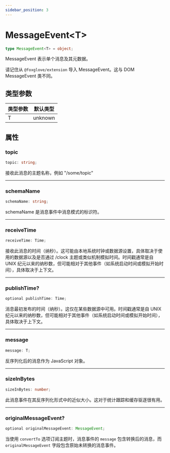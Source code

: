 ```yaml
---
sidebar_position: 3
---
```


# MessageEvent\<T\>

```typescript
type MessageEvent<T> = object;
```

MessageEvent 表示单个消息及其元数据。

请记住从 `@foxglove/extension` 导入 MessageEvent。这与 DOM MessageEvent 类不同。

## 类型参数

| 类型参数 | 默认类型 |
| -------------- | ------------ |
| T              | unknown      |

## 属性

### topic

```typescript
topic: string;
```

接收此消息的主题名称，例如 "/some/topic"

---

### schemaName

```typescript
schemaName: string;
```

schemaName 是消息事件中消息模式的标识符。

---

### receiveTime

```typescript
receiveTime: Time;
```

接收此消息的时间（纳秒）。这可能由本地系统时钟或数据源设置，具体取决于使用的数据源以及是否通过 /clock 主题或类似机制模拟时间。时间戳通常是自 UNIX 纪元以来的纳秒数，但可能相对于其他事件（如系统启动时间或模拟开始时间），具体取决于上下文。

---

### publishTime?

```typescript
optional publishTime: Time;
```

消息最初发布的时间（纳秒）。这仅在某些数据源中可用。时间戳通常是自 UNIX 纪元以来的纳秒数，但可能相对于其他事件（如系统启动时间或模拟开始时间），具体取决于上下文。

---

### message

```typescript
message: T;
```

反序列化后的消息作为 JavaScript 对象。

---

### sizeInBytes

```typescript
sizeInBytes: number;
```

此消息事件在其反序列化形式中的近似大小。这对于统计跟踪和缓存驱逐很有用。

---

### originalMessageEvent?

```typescript
optional originalMessageEvent: MessageEvent;
```

当使用 `convertTo` 选项订阅主题时，消息事件的 `message` 包含转换后的消息，而 `originalMessageEvent` 字段包含原始未转换的消息事件。 